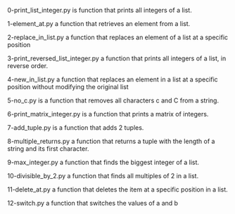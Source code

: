 0-print_list_integer.py is  function that prints all integers of a list.

1-element_at.py a function that retrieves an element from a list.

2-replace_in_list.py a function that replaces an element of a list at a specific position

3-print_reversed_list_integer.py a function that prints all integers of a list, in reverse order.

4-new_in_list.py a function that replaces an element in a list at a specific position
  without modifying the original list

5-no_c.py is a function that removes all characters c and C from a string.

6-print_matrix_integer.py is a function that prints a matrix of integers.

7-add_tuple.py is a function that adds 2 tuples.

8-multiple_returns.py a function that returns a tuple with the length of a string and its first character.

9-max_integer.py a function that finds the biggest integer of a list. 

10-divisible_by_2.py a function that finds all multiples of 2 in a list.

11-delete_at.py a function that deletes the item at a specific position in a list.

12-switch.py a function that switches the values of a and b


